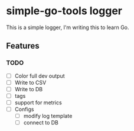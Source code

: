 # simple-go-tools logger

This is a simple logger, I'm writing this to learn Go.


## Features


### TODO

- [ ] Color full dev output
- [ ] Write to CSV
- [ ] Write to DB
- [ ] tags
- [ ] support for metrics
- [ ] Configs
  - [ ] modify log template
  - [ ] connect to DB